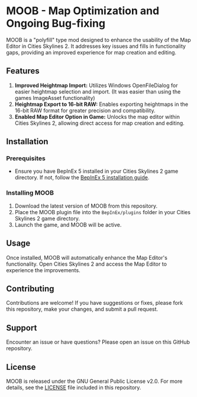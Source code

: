 # MOOB - Map Optimization and Ongoing Bug-fixing

MOOB is a "polyfill" type mod designed to enhance the usability of the Map Editor in Cities Skylines 2. It addresses key issues and fills in functionality gaps, providing an improved experience for map creation and editing.

## Features

1. **Improved Heightmap Import:** Utilizes Windows OpenFileDialog for easier heightmap selection and import. (It was easier than using the games ImageAsset functionality)
2. **Heightmap Export to 16-bit RAW:** Enables exporting heightmaps in the 16-bit RAW format for greater precision and compatibility.
3. **Enabled Map Editor Option in Game:** Unlocks the map editor within Cities Skylines 2, allowing direct access for map creation and editing.

## Installation

### Prerequisites

- Ensure you have BepInEx 5 installed in your Cities Skylines 2 game directory. If not, follow the [BepInEx 5 installation guide](https://github.com/BepInEx/BepInEx).

### Installing MOOB

1. Download the latest version of MOOB from this repository.
2. Place the MOOB plugin file into the `BepInEx/plugins` folder in your Cities Skylines 2 game directory.
3. Launch the game, and MOOB will be active.

## Usage

Once installed, MOOB will automatically enhance the Map Editor's functionality. Open Cities Skylines 2 and access the Map Editor to experience the improvements.

## Contributing

Contributions are welcome! If you have suggestions or fixes, please fork this repository, make your changes, and submit a pull request.

## Support

Encounter an issue or have questions? Please open an issue on this GitHub repository.

## License

MOOB is released under the GNU General Public License v2.0. For more details, see the [LICENSE](LICENSE) file included in this repository.